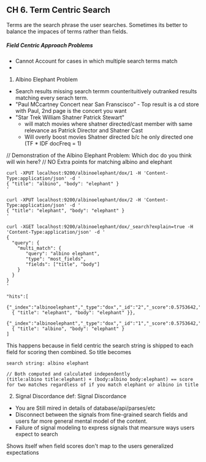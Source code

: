 ## CH 6. Term Centric Search

Terms are the search phrase the user searches.  Sometimes its better to balance the impaces of terms rather than fields. 

##### Field Centric Approach Problems
 - Cannot Account for cases in which multiple search terms match
 - 

1.  Albino Elephant Problem

 - Search results missing search termm counterituitively outranked results matching every serach term.
 - "Paul MCcartney Concert near San Franscisco" - Top result is a cd store with Paul, 2nd page is the concert you want
 - "Star Trek William Shatner Patrick Stewart" 
   - will match movies where shatner directed/cast member with same relevance as Patrick Director and Shatner Cast
   - Will overly boost movies Shatner directed b/c he only directed one (TF * IDF docFreq = 1)

// Demonstration of the Albino Elephant Problem: Which doc do you think will win here?
// NO Extra points for matching albino and elephant
```
curl -XPUT localhost:9200/albinoelephant/dox/1 -H 'Content-Type:application/json' -d '
{ "title": "albino", "body": "elephant" }
'

curl -XPUT localhost:9200/albinoelephant/dox/2 -H 'Content-Type:application/json' -d '
{ "title": "elephant", "body": "elephant" }
'

curl -XGET localhost:9200/albinoelephant/dox/_search?explain=true -H 'Content-Type:application/json' -d '
{
  "query": {
    "multi_match": {
       "query": "albino elephant",
       "type": "most_fields",
       "fields": ["title", "body"]
    }
  }  
}
'

"hits":[
  {"_index":"albinoelephant","_type":"dox","_id":"2","_score":0.5753642,"_source":
  { "title": "elephant", "body": "elephant" }},
  {"_index":"albinoelephant","_type":"dox","_id":"1","_score":0.5753642,"_source":
  { "title": "albino", "body": "elephant" }
]
```

This happens because in field centric the search string is shipped to each field for scoring then combined.  So title becomes
```
search string: albino elephant

// Both computed and calculated independently
(title:albino title:elephant) + (body:albino body:elephant) == score for two matches regardless of if you match elephant or albino in title
```

2. Signal Discordance
def: Signal Discordance 
- You are Still mired in details of database/api/parses/etc
- Disconnect between the signals from fine-grained search fields and users far more general mental model of the content.  
- Failure of signal modeling to express signals that mearsure ways users expect to search
 
Shows itself when field scores don't map to the users generalized expectations
 
 
 